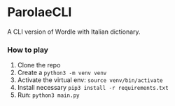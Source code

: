 # ParolaeCLI

A CLI version of Wordle with Italian dictionary.


### How to play

1. Clone the repo
2. Create a ```python3 -m venv venv```
3. Activate the virtual env: ```source venv/bin/activate```
4. Install necessary ```pip3 install -r requirements.txt```
5. Run: ```python3 main.py```
